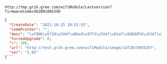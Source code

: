 `http://tmp.grih.gree.com/wifiModule/Lastversion?firmwareCode=362001065356`

```json
{
  "CreateDate": "2021-10-25 10:51:53",
  "commProtVer": "",
  "desc": "\u79bb\u5728\u7ebf\u8bed\u97f3\u7ebf\u63a7\u5668OTA\u5347\u7ea7\u6d4b\u8bd5",
  "forcedUpgrade": 0,
  "r": 200,
  "url": "http://test.grih.gree.com/wifiModule/image/14728/5993207",
  "ver": "1.02"
}```